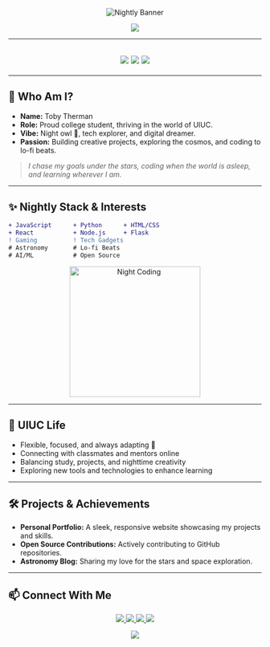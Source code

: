 <!-- Enhanced Nightly Cool Themed Profile README.md -->

<p align="center">
  <img src="https://readme-typing-svg.demolab.com?font=Fira+Code&pause=1000&color=7289DA&center=true&vCenter=true&width=435&lines=Hey!+I'm+%F0%9F%92%A5+%F0%9F%92%A5+Toby+Therman+%F0%9F%92%A5+%F0%9F%92%A5;Distance+Learning+College+Student+%F0%9F%8C%99;Night+Owl+and+Code+Enthusiast+%F0%9F%8C%8F" alt="Nightly Banner"/>
</p>

<p align="center">
  <img src="https://capsule-render.vercel.app/api?type=rect&color=0e153a,232946,393e46,65647c&height=100&section=header&text=Welcome%20to%20My%20Nightly%20Zone!&fontColor=fff&fontSize=36&desc=Shining%20in%20the%20dark%20with%20tech%20and%20dreams&descSize=20&descAlign=70" />
</p>

---

<h2 align="center">
  <img src="https://img.shields.io/badge/Identity-College%20Student-232946?style=for-the-badge&logo=graduation-cap&logoColor=fff"/>
  <img src="https://img.shields.io/badge/Mode-Distance%20Learning-393e46?style=for-the-badge&logo=home-assistant&logoColor=fff"/>
  <img src="https://img.shields.io/badge/Time-Night%20Owl-7289DA?style=for-the-badge&logo=owl&logoColor=fff"/>
</h2>

---

## 🌙 Who Am I?

- **Name:** Toby Therman
- **Role:** Proud college student, thriving in the world of UIUC.
- **Vibe:** Night owl 🦉, tech explorer, and digital dreamer.
- **Passion:** Building creative projects, exploring the cosmos, and coding to lo-fi beats.

> _I chase my goals under the stars, coding when the world is asleep, and learning wherever I am._

---

## ✨ Nightly Stack & Interests

```diff
+ JavaScript      + Python      + HTML/CSS
+ React           + Node.js     + Flask
! Gaming          ! Tech Gadgets
# Astronomy       # Lo-fi Beats
# AI/ML           # Open Source
```

<p align="center">
  <img src="https://media.giphy.com/media/3o7aD2saalBwwftBIY/giphy.gif" width="260" alt="Night Coding"/>
</p>

---

## 🦉 UIUC Life

- Flexible, focused, and always adapting 🌌
- Connecting with classmates and mentors online
- Balancing study, projects, and nighttime creativity
- Exploring new tools and technologies to enhance learning

---

## 🛠️ Projects & Achievements

- **Personal Portfolio:** A sleek, responsive website showcasing my projects and skills.
- **Open Source Contributions:** Actively contributing to GitHub repositories.
- **Astronomy Blog:** Sharing my love for the stars and space exploration.

---

## 📫 Connect With Me

<p align="center">
  <a href="https://github.com/yourusername" target="_blank">
    <img src="https://img.shields.io/badge/GitHub-%2312100E.svg?style=for-the-badge&logo=github&logoColor=fff"/>
  </a>
  <a href="https://discord.com/users/NightOwl%230123" target="_blank">
    <img src="https://img.shields.io/badge/Discord-NightOwl%230123-5865F2?style=for-the-badge&logo=discord&logoColor=white"/>
  </a>
  <a href="mailto:your.email@example.com" target="_blank">
    <img src="https://img.shields.io/badge/Email-Contact%20Me-EA4335?style=for-the-badge&logo=gmail&logoColor=white"/>
  </a>
  <a href="https://www.linkedin.com/in/yourusername" target="_blank">
    <img src="https://img.shields.io/badge/LinkedIn-Connect%20with%20Me-0077B5?style=for-the-badge&logo=linkedin&logoColor=white"/>
  </a>
</p>

<p align="center">
  <img src="https://capsule-render.vercel.app/api?type=waving&color=232946,393e46,7289da&height=100&section=footer"/>
</p>

